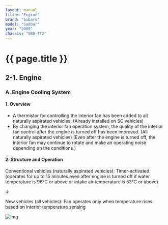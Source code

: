 ```yaml
---
layout: manual
title: "Engine"
brand: "Subaru"
model: "Sambar"
year: "2009"
chassis: "GBD-TT2"
---
```


# {{ page.title }}

## 2-1. Engine

### A. Engine Cooling System

#### 1. Overview
- A thermistor for controlling the interior fan has been added to all naturally aspirated vehicles. (Already installed on SC vehicles)
- By changing the interior fan operation system, the quality of the interior fan control after the engine is turned off has been improved. (All naturally aspirated vehicles) (Even after the engine is turned off, the interior fan may continue to rotate and make an operating noise depending on the conditions.)

#### 2. Structure and Operation
Conventional vehicles (naturally aspirated vehicles): Timer-activated (operates for up to 15 minutes even after engine is turned off if water temperature is 96°C or above or intake air temperature is 53°C or above)

↓

New vehicles (all vehicles): Fan operates only when temperature rises based on interior temperature sensing

![img](/assets/images/2-1-1.PNG)